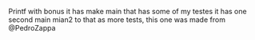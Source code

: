 Printf with bonus 
it has make main that has some of my testes
it has one second main mian2 to that as more tests, this one was made from @PedroZappa

